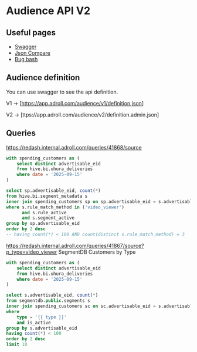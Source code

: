 # Audience API V2

## Useful pages

- [Swagger](https://editor-next.swagger.io/)
- [Json Compare](https://jsoncompare.org/)
- [Bug bash](https://adroll.atlassian.net/wiki/spaces/EN/pages/4180508691/2025-09-18+Audience+API+V2)

## Audience definition

You can use swagger to see the api definition.

V1 -> [https://app.adroll.com/audience/v1/definition.json]

V2 -> [ttps://app.adroll.com/audience/v2/definition.admin.json]

## Queries

https://redash.internal.adroll.com/queries/41868/source

```sql
with spending_customers as (
    select distinct advertisable_eid
    from hive.bi.uhura_deliveries
    where date = '2025-09-15'
)

select sp.advertisable_eid, count(*)
from hive.bi.segment_metadata s
inner join spending_customers sp on sp.advertisable_eid = s.advertisable_eid
where s.rule_match_method in ('video_viewer')
      and s.rule_active
      and s.segment_active
group by sp.advertisable_eid
order by 2 desc
-- having count(*) < 100 AND count(distinct s.rule_match_method) = 3
```

https://redash.internal.adroll.com/queries/41867/source?p_type=video_viewer
SegmentDB Customers by Type

```sql
with spending_customers as (
    select distinct advertisable_eid
    from hive.bi.uhura_deliveries
    where date = '2025-09-15'
)

select s.advertisable_eid, count(*)
from segmentdb.public.segments s
inner join spending_customers sc on sc.advertisable_eid = s.advertisable_eid
where
    type = '{{ type }}'
    and is_active
group by s.advertisable_eid
having count(*) < 100
order by 2 desc
limit 10
```
